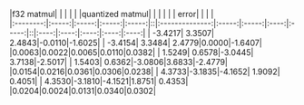 |f32 matmul|       |       |       |       |  |quantized matmul|       |       |      |       |  | error|      |      |      |      
|:--------:|:-----:|:-----:|:-----:|:-----:|::|:--------------:|:-----:|:-----:|:----:|:-----:|::|:----:|:----:|:----:|:----:|:----:|
|   -3.4217| 3.3507| 2.4843|-0.0110|-1.6025|  |         -3.4154| 3.3484| 2.4779|0.0000|-1.6407|  |0.0063|0.0022|0.0065|0.0110|0.0382|
|    1.5249| 0.6578|-3.0445| 3.7138|-2.5017|  |          1.5403| 0.6362|-3.0806|3.6833|-2.4779|  |0.0154|0.0216|0.0361|0.0306|0.0238|
|    4.3733|-3.1835|-4.1652| 1.9092| 0.4051|  |          4.3530|-3.1810|-4.1521|1.8751| 0.4353|  |0.0204|0.0024|0.0131|0.0340|0.0302|
